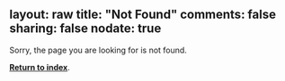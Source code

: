 layout: raw
title: "Not Found"
comments: false
sharing: false
nodate: true
---

Sorry, the page you are looking for is not found.

[**Return to index**](/).